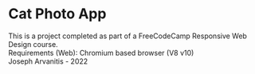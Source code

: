 # Cat Photo App

This is a project completed as part of a FreeCodeCamp Responsive Web Design course.<br>
Requirements (Web): Chromium based browser (V8 v10)<br>
Joseph Arvanitis - 2022<br>
